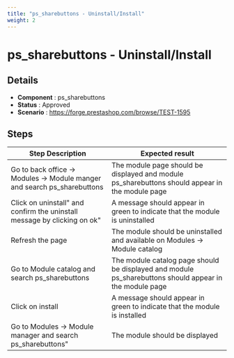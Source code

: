 ```yaml
---
title: "ps_sharebuttons - Uninstall/Install"
weight: 2
---
```


# ps_sharebuttons - Uninstall/Install
## Details
* **Component** : ps_sharebuttons
* **Status** : Approved
* **Scenario** : https://forge.prestashop.com/browse/TEST-1595

## Steps
| Step Description | Expected result |
| ----- | ----- |
| Go to back office -> Modules -> Module manger and search ps_sharebuttons | The module page should be displayed and module ps_sharebuttons should appear in the module page |
| Click on uninstall" and confirm the uninstall message by clicking on ok" | A message should appear in green to indicate that the module is uninstalled |
| Refresh the page | The module should be uninstalled and available on Modules -> Module catalog |
| Go to Module catalog and search ps_sharebuttons | The module catalog page should be displayed and module ps_sharebuttons should appear in the module page |
| Click on install | A message should appear in green to indicate that the module is installed |
| Go to Modules -> Module manager and search ps_sharebuttons" | The module should be displayed |